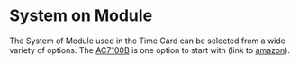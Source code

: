 # System on Module

The System of Module used in the Time Card can be selected from a wide variety of options. The [AC7100B](https://www.alinx.com/en/detail/498) is one option to start with (link to [amazon](https://www.amazon.com/dp/B091Z6HZ1B?ref=myi_title_dp)). 
